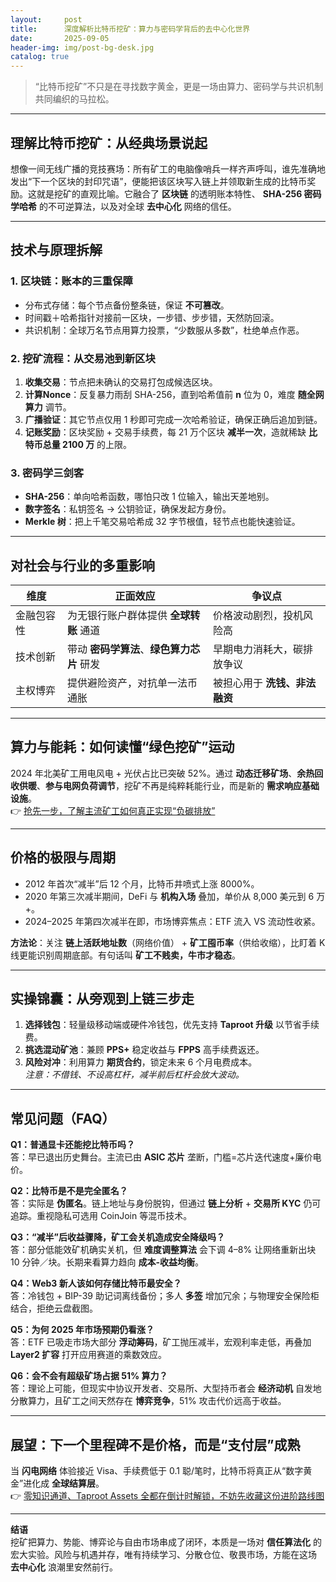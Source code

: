 ```yaml
---
layout:     post
title:      深度解析比特币挖矿：算力与密码学背后的去中心化世界
date:       2025-09-05
header-img: img/post-bg-desk.jpg
catalog: true
---
```


> “比特币挖矿”不只是在寻找数字黄金，更是一场由算力、密码学与共识机制共同编织的马拉松。

---

## 理解比特币挖矿：从经典场景说起

想像一间无线广播的竞技赛场：所有矿工的电脑像哨兵一样齐声呼叫，谁先准确地发出“下一个区块的封印咒语”，便能把该区块写入链上并领取新生成的比特币奖励。这就是挖矿的直观比喻。它融合了 **区块链** 的透明账本特性、 **SHA-256 密码学哈希** 的不可逆算法，以及对全球 **去中心化** 网络的信任。

---

## 技术与原理拆解

### 1. 区块链：账本的三重保障
- 分布式存储：每个节点备份整条链，保证 **不可篡改**。  
- 时间戳＋哈希指针对接前一区块，一步错、步步错，天然防回滚。  
- 共识机制：全球万名节点用算力投票，“少数服从多数”，杜绝单点作恶。

### 2. 挖矿流程：从交易池到新区块
1. **收集交易**：节点把未确认的交易打包成候选区块。  
2. **计算Non­ce**：反复暴力雨刮 SHA-256，直到哈希值前 **n** 位为 0，难度 **随全网算力** 调节。  
3. **广播验证**：其它节点仅用 1 秒即可完成一次哈希验证，确保正确后追加到链。  
4. **记账奖励**：区块奖励 + 交易手续费，每 21 万个区块 **减半一次**，造就稀缺 **比特币总量 2100 万** 的上限。

### 3. 密码学三剑客
- **SHA-256**：单向哈希函数，哪怕只改 1 位输入，输出天差地别。  
- **数字签名**：私钥签名 → 公钥验证，确保发起方身份。  
- **Merkle 树**：把上千笔交易哈希成 32 字节根值，轻节点也能快速验证。

---

## 对社会与行业的多重影响

| 维度 | 正面效应 | 争议点 |
|------|----------|--------|
| 金融包容性 | 为无银行账户群体提供 **全球转账** 通道 | 价格波动剧烈，投机风险高 |
| 技术创新 | 带动 **密码学算法**、**绿色算力芯片** 研发 | 早期电力消耗大，碳排放争议 |
| 主权博弈 | 提供避险资产，对抗单一法币通胀 | 被担心用于 **洗钱、非法融资** |

---

## 算力与能耗：如何读懂“绿色挖矿”运动

2024 年北美矿工用电风电 + 光伏占比已突破 52%。通过 **动态迁移矿场**、**余热回收供暖**、**参与电网负荷调节**，挖矿不再是纯粹耗能行业，而是新的 **需求响应基础设施**。  
👉 [抢先一步，了解主流矿工如何真正实现“负碳排放”](https://okxdog.com/)

---

## 价格的极限与周期

- 2012 年首次“减半”后 12 个月，比特币井喷式上涨 8000%。  
- 2020 年第三次减半期间，DeFi 与 **机构入场** 叠加，单价从 8,000 美元到 6 万+。  
- 2024–2025 年第四次减半在即，市场博弈焦点：ETF 流入 VS 流动性收紧。

**方法论**：关注 **链上活跃地址数**（网络价值） + **矿工囤币率**（供给收缩），比盯着 K 线更能识别周期底部。有句话叫 **矿工不贱卖，牛市才稳态**。

---

## 实操锦囊：从旁观到上链三步走

1. **选择钱包**：轻量级移动端或硬件冷钱包，优先支持 **Taproot 升级** 以节省手续费。  
2. **挑选混动矿池**：兼顾 **PPS+** 稳定收益与 **FPPS** 高手续费返还。  
3. **风险对冲**：利用算力 **期货合约**，锁定未来 6 个月电费成本。  
*注意：不借钱、不设高杠杆，减半前后杠杆会放大波动。*

---

## 常见问题（FAQ）

**Q1：普通显卡还能挖比特币吗？**  
答：早已退出历史舞台。主流已由 **ASIC 芯片** 垄断，门槛=芯片迭代速度+廉价电价。

**Q2：比特币是不是完全匿名？**  
答：实际是 **伪匿名**。链上地址与身份脱钩，但通过 **链上分析** + **交易所 KYC** 仍可追踪。重视隐私可选用 CoinJoin 等混币技术。

**Q3：“减半”后收益骤降，矿工会关机造成安全降级吗？**  
答：部分低能效矿机确实关机，但 **难度调整算法** 会下调 4–8% 让网络重新出块 10 分钟／块。长期来看算力趋向 **成本-收益均衡**。

**Q4：Web3 新人该如何存储比特币最安全？**  
答：冷钱包 + BIP-39 助记词离线备份；多人 **多签** 增加冗余；与物理安全保险柜结合，拒绝云盘截图。

**Q5：为何 2025 年市场预期仍看涨？**  
答：ETF 已吸走市场大部分 **浮动筹码**，矿工抛压减半，宏观利率走低，再叠加 **Layer2 扩容** 打开应用赛道的乘数效应。

**Q6：会不会有超级矿场占据 51% 算力？**  
答：理论上可能，但现实中协议开发者、交易所、大型持币者会 **经济动机** 自发地分散算力，且矿工之间天然存在 **博弈竞争**，51% 攻击代价远高于收益。

---

## 展望：下一个里程碑不是价格，而是“支付层”成熟

当 **闪电网络** 体验接近 Visa、手续费低于 0.1 聪/笔时，比特币将真正从“数字黄金”进化成 **全球结算层**。  
👉 [零知识通道、Taproot Assets 全都在倒计时解锁，不妨先收藏这份进阶路线图](https://okxdog.com/)

---

**结语**  
挖矿把算力、势能、博弈论与自由市场串成了闭环，本质是一场对 **信任算法化** 的宏大实验。风险与机遇并存，唯有持续学习、分散仓位、敬畏市场，方能在这场 **去中心化** 浪潮里安然前行。